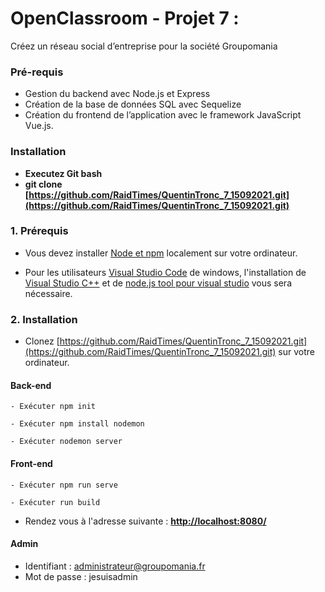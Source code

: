 # OpenClassroom - Projet 7 :

Créez un réseau social d’entreprise pour la société Groupomania

### Pré-requis

- Gestion du backend avec Node.js et Express
- Création de la base de données SQL avec Sequelize
- Création du frontend de l’application avec le framework JavaScript Vue.js.

### Installation

- **Executez Git bash**
- **git clone [https://github.com/RaidTimes/QuentinTronc_7_15092021.git](https://github.com/RaidTimes/QuentinTronc_7_15092021.git)**

### 1. Prérequis

- Vous devez installer [Node et npm](https://visualstudio.microsoft.com/fr/vs/features/node-js/) localement sur votre ordinateur.

- Pour les utilisateurs [Visual Studio Code](https://code.visualstudio.com/) de windows, l'installation de [Visual Studio C++](https://docs.microsoft.com/fr-fr/cpp/build/vscpp-step-0-installation?view=vs-2019#:~:text=Open%20the%20program%20from%20the,Visual%20C%2B%2B%20components%20to%20install.) et de [node.js tool pour visual studio](https://visualstudio.microsoft.com/fr/vs/features/node-js/) vous sera nécessaire.

### 2. Installation

- Clonez [https://github.com/RaidTimes/QuentinTronc_7_15092021.git](https://github.com/RaidTimes/QuentinTronc_7_15092021.git) sur votre ordinateur.

#### Back-end

```
- Exécuter npm init
```

```
- Exécuter npm install nodemon
```

```
- Exécuter nodemon server
```

#### Front-end

```
- Exécuter npm run serve
```

```
- Exécuter run build
```


- Rendez vous à l'adresse suivante : **[http://localhost:8080/](http://localhost:8080/)**

#### Admin

- Identifiant : administrateur@groupomania.fr
- Mot de passe : jesuisadmin
